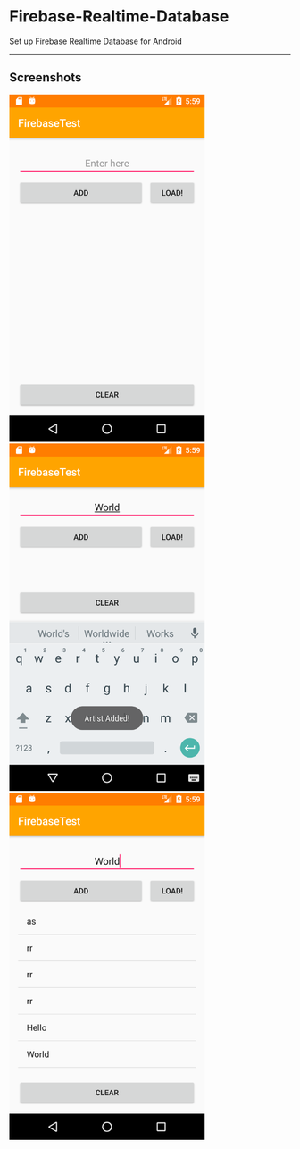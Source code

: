 # Firebase-Realtime-Database

Set up Firebase Realtime Database for Android


---

## Screenshots


<img src="Screenshots/Screenshot_1515261546.png" width=350 />

<img src="Screenshots/Screenshot_1515261582.png" width=350 />

<img src="Screenshots/Screenshot_1515261597.png" width=350 />
